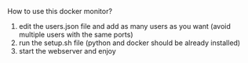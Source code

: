 How to use this docker monitor?

1. edit the users.json file and add as many users as you want (avoid multiple users with the same ports)
2. run the setup.sh file (python and docker should be already installed)
3. start the webserver and enjoy
